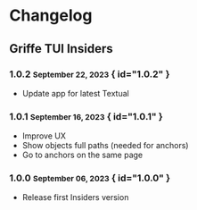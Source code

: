 # Changelog

## Griffe TUI Insiders

### 1.0.2 <small>September 22, 2023</small> { id="1.0.2" }

- Update app for latest Textual

### 1.0.1 <small>September 16, 2023</small> { id="1.0.1" }

- Improve UX
- Show objects full paths (needed for anchors)
- Go to anchors on the same page

### 1.0.0 <small>September 06, 2023</small> { id="1.0.0" }

- Release first Insiders version
